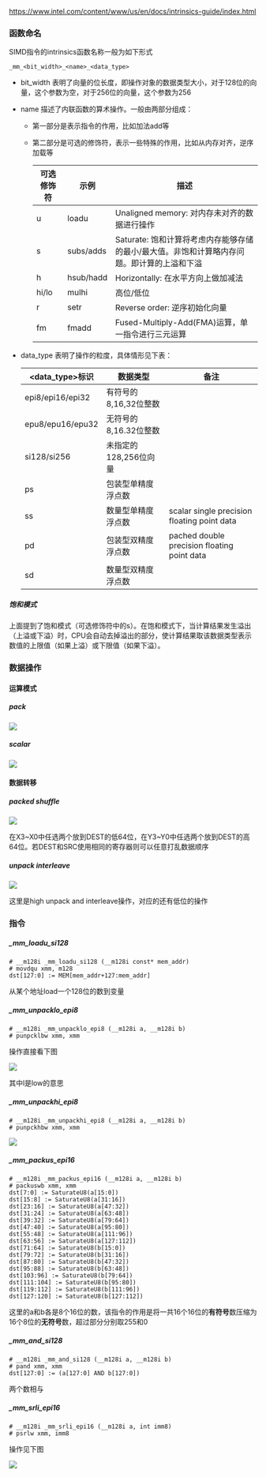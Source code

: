 https://www.intel.com/content/www/us/en/docs/intrinsics-guide/index.html

### 函数命名

SIMD指令的intrinsics函数名称一般为如下形式

```
_mm_<bit_width>_<name>_<data_type>
```

* bit_width 表明了向量的位长度，即操作对象的数据类型大小，对于128位的向量，这个参数为空，对于256位的向量，这个参数为256

* name 描述了内联函数的算术操作。一般由两部分组成：

  * 第一部分是表示指令的作用，比如加法add等

  * 第二部分是可选的修饰符，表示一些特殊的作用，比如从内存对齐，逆序加载等

    | 可选修饰符 | 示例      | 描述                                                         |
    | ---------- | --------- | ------------------------------------------------------------ |
    | u          | loadu     | Unaligned memory: 对内存未对齐的数据进行操作                 |
    | s          | subs/adds | Saturate: 饱和计算将考虑内存能够存储的最小/最大值。非饱和计算略内存问题。即计算的上溢和下溢 |
    | h          | hsub/hadd | Horizontally: 在水平方向上做加减法                           |
    | hi/lo      | mulhi     | 高位/低位                                                    |
    | r          | setr      | Reverse order: 逆序初始化向量                                |
    | fm         | fmadd     | Fused-Multiply-Add(FMA)运算，单一指令进行三元运算            |

* data_type 表明了操作的粒度，具体情形见下表：

  | <data_type>标识  | 数据类型              | 备注                                        |
  | ---------------- | --------------------- | ------------------------------------------- |
  | epi8/epi16/epi32 | 有符号的8,16,32位整数 |                                             |
  | epu8/epu16/epu32 | 无符号的8,16.32位整数 |                                             |
  | si128/si256      | 未指定的128,256位向量 |                                             |
  | ps               | 包装型单精度浮点数    |                                             |
  | ss               | 数量型单精度浮点数    | scalar single precision floating point data |
  | pd               | 包装型双精度浮点数    | pached double precision floating point data |
  | sd               | 数量型双精度浮点数    |                                             |

##### 饱和模式

上面提到了饱和模式（可选修饰符中的s）。在饱和模式下，当计算结果发生溢出（上溢或下溢）时，CPU会自动去掉溢出的部分，使计算结果取该数据类型表示数值的上限值（如果上溢）或下限值（如果下溢）。

### 数据操作

#### 运算模式

##### pack

![](pic/simd_1.png)

##### scalar

![](pic/simd_2.png)

#### 数据转移

##### packed shuffle

![](pic/simd_3.png)

在X3~X0中任选两个放到DEST的低64位，在Y3~Y0中任选两个放到DEST的高64位。若DEST和SRC使用相同的寄存器则可以任意打乱数据顺序

##### unpack interleave

![](pic/simd_4.png)

这里是high unpack and interleave操作，对应的还有低位的操作

### 指令

##### _mm_loadu_si128

```
# __m128i _mm_loadu_si128 (__m128i const* mem_addr)
# movdqu xmm, m128
dst[127:0] := MEM[mem_addr+127:mem_addr]
```

从某个地址load一个128位的数到变量

##### _mm_unpacklo_epi8

```
# __m128i _mm_unpacklo_epi8 (__m128i a, __m128i b)
# punpcklbw xmm, xmm
```

操作直接看下图

![](pic/simd_5.png)

其中l是low的意思

##### _mm_unpackhi_epi8

```
# __m128i _mm_unpackhi_epi8 (__m128i a, __m128i b)
# punpckhbw xmm, xmm
```

![](pic/simd_7.png)

##### _mm_packus_epi16

```
# __m128i _mm_packus_epi16 (__m128i a, __m128i b)
# packuswb xmm, xmm
dst[7:0] := SaturateU8(a[15:0])
dst[15:8] := SaturateU8(a[31:16])
dst[23:16] := SaturateU8(a[47:32])
dst[31:24] := SaturateU8(a[63:48])
dst[39:32] := SaturateU8(a[79:64])
dst[47:40] := SaturateU8(a[95:80])
dst[55:48] := SaturateU8(a[111:96])
dst[63:56] := SaturateU8(a[127:112])
dst[71:64] := SaturateU8(b[15:0])
dst[79:72] := SaturateU8(b[31:16])
dst[87:80] := SaturateU8(b[47:32])
dst[95:88] := SaturateU8(b[63:48])
dst[103:96] := SaturateU8(b[79:64])
dst[111:104] := SaturateU8(b[95:80])
dst[119:112] := SaturateU8(b[111:96])
dst[127:120] := SaturateU8(b[127:112])
```

这里的a和b各是8个16位的数，该指令的作用是将一共16个16位的**有符号**数压缩为16个8位的**无符号**数，超过部分分别取255和0

##### _mm_and_si128

```
# __m128i _mm_and_si128 (__m128i a, __m128i b)
# pand xmm, xmm
dst[127:0] := (a[127:0] AND b[127:0])
```

两个数相与

##### _mm_srli_epi16

```
# __m128i _mm_srli_epi16 (__m128i a, int imm8)
# psrlw xmm, imm8
```

操作见下图

![](pic/simd_6.png)
